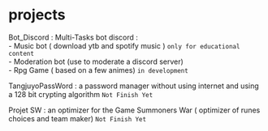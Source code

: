 # projects


Bot_Discord : Multi-Tasks bot discord :  
                            - Music bot ( download ytb and spotify music ) ``only for educational content``  
                            - Moderation bot (use to moderate a discord server)  
                            - Rpg Game ( based on a few animes) ``in development``  

TangjuyoPassWord : a password manager without using internet and using a 128 bit crypting algorithm ``Not Finish Yet``

Projet SW : an optimizer for the Game Summoners War ( optimizer of runes choices and team maker) ``Not Finish Yet``
